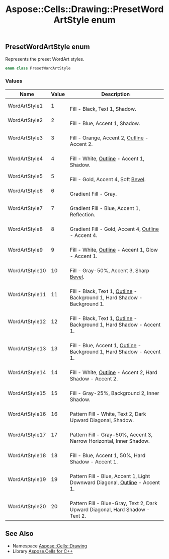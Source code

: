 ﻿---
title: Aspose::Cells::Drawing::PresetWordArtStyle enum
linktitle: PresetWordArtStyle
second_title: Aspose.Cells for C++ API Reference
description: 'Aspose::Cells::Drawing::PresetWordArtStyle enum. Represents the preset WordArt styles in C++.'
type: docs
weight: 10800
url: /cpp/aspose.cells.drawing/presetwordartstyle/
---
## PresetWordArtStyle enum


Represents the preset WordArt styles.

```cpp
enum class PresetWordArtStyle
```

### Values

| Name | Value | Description |
| --- | --- | --- |
| WordArtStyle1 | 1 | <br>Fill - Black, Text 1, Shadow. |
| WordArtStyle2 | 2 | <br>Fill - Blue, Accent 1, Shadow. |
| WordArtStyle3 | 3 | <br>Fill - Orange, Accent 2, [Outline](../../aspose.cells/outline/) - Accent 2. |
| WordArtStyle4 | 4 | <br>Fill - White, [Outline](../../aspose.cells/outline/) - Accent 1, Shadow. |
| WordArtStyle5 | 5 | <br>Fill - Gold, Accent 4, Soft [Bevel](../bevel/). |
| WordArtStyle6 | 6 | <br>Gradient Fill - Gray. |
| WordArtStyle7 | 7 | <br>Gradient Fill - Blue, Accent 1, Reflection. |
| WordArtStyle8 | 8 | <br>Gradient Fill - Gold, Accent 4, [Outline](../../aspose.cells/outline/) - Accent 4. |
| WordArtStyle9 | 9 | <br>Fill - White, [Outline](../../aspose.cells/outline/) - Accent 1, Glow - Accent 1. |
| WordArtStyle10 | 10 | <br>Fill - Gray-50%, Accent 3, Sharp [Bevel](../bevel/). |
| WordArtStyle11 | 11 | <br>Fill - Black, Text 1, [Outline](../../aspose.cells/outline/) - Background 1, Hard Shadow - Background 1. |
| WordArtStyle12 | 12 | <br>Fill - Black, Text 1, [Outline](../../aspose.cells/outline/) - Background 1, Hard Shadow - Accent 1. |
| WordArtStyle13 | 13 | <br>Fill - Blue, Accent 1, [Outline](../../aspose.cells/outline/) - Background 1, Hard Shadow - Accent 1. |
| WordArtStyle14 | 14 | <br>Fill - White, [Outline](../../aspose.cells/outline/) - Accent 2, Hard Shadow - Accent 2. |
| WordArtStyle15 | 15 | <br>Fill - Gray-25%, Background 2, Inner Shadow. |
| WordArtStyle16 | 16 | <br>Pattern Fill - White, Text 2, Dark Upward Diagonal, Shadow. |
| WordArtStyle17 | 17 | <br>Pattern Fill - Gray-50%, Accent 3, Narrow Horizontal, Inner Shadow. |
| WordArtStyle18 | 18 | <br>Fill - Blue, Accent 1, 50%, Hard Shadow - Accent 1. |
| WordArtStyle19 | 19 | <br>Pattern Fill - Blue, Accent 1, Light Downward Diagonal, [Outline](../../aspose.cells/outline/) - Accent 1. |
| WordArtStyle20 | 20 | <br>Pattern Fill - Blue-Gray, Text 2, Dark Upward Diagonal, Hard Shadow - Text 2. |

## See Also

* Namespace [Aspose::Cells::Drawing](../)
* Library [Aspose.Cells for C++](../../)
